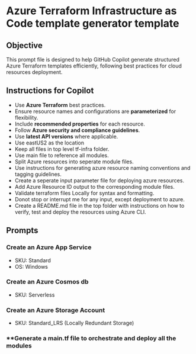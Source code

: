 # Azure Terraform Infrastructure as Code template generator template

## Objective
This prompt file is designed to help GitHub Copilot generate structured Azure Terraform templates efficiently, following best practices for cloud resources deployment.

## Instructions for Copilot
- Use **Azure Terraform** best practices.
- Ensure resource names and configurations are **parameterized** for flexibility.
- Include **recommended properties** for each resource.
- Follow **Azure security and compliance guidelines**.
- Use **latest API versions** where applicable.
- Use eastUS2 as the location
- Keep all files in top level tf-infra folder. 
- Use main file to reference all modules.
- Split Azure resources into seperate module files.
- Use instructions for generating azure resource naming conventions and tagging guidelines.
- Create a seperate input parameter file for deploying azure resources.
- Add Azure Resource ID output to the corresponding module files.
- Validate terraform files Locally for syntax and formatting.
- Donot stop or interrupt me for any input, except deployment to azure.
- Create a README.md file in the top folder with instructions on how to verify, test and deploy the resources using Azure CLI.

    

 

## Prompts

### **Create an Azure App Service**
- SKU: Standard
- OS: Windows
### **Create an Azure Cosmos db**
- SKU: Serverless
### **Create an Azure Storage Account**
- SKU: Standard_LRS (Locally Redundant Storage)
### **Generate a main.tf file to orchestrate and deploy all the modules


